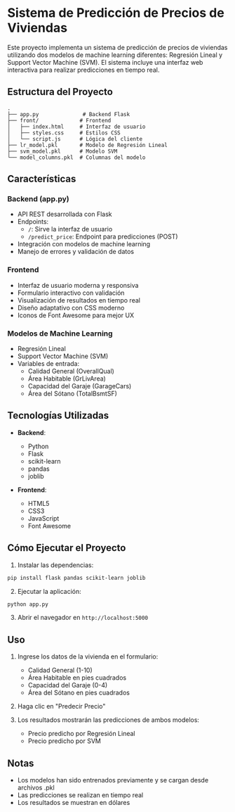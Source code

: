 # Sistema de Predicción de Precios de Viviendas

Este proyecto implementa un sistema de predicción de precios de viviendas utilizando dos modelos de machine learning diferentes: Regresión Lineal y Support Vector Machine (SVM). El sistema incluye una interfaz web interactiva para realizar predicciones en tiempo real.

## Estructura del Proyecto

```
.
├── app.py              # Backend Flask
├── front/             # Frontend
│   ├── index.html     # Interfaz de usuario
│   ├── styles.css     # Estilos CSS
│   └── script.js      # Lógica del cliente
├── lr_model.pkl       # Modelo de Regresión Lineal
├── svm_model.pkl      # Modelo SVM
└── model_columns.pkl  # Columnas del modelo
```

## Características

### Backend (app.py)
- API REST desarrollada con Flask
- Endpoints:
  - `/`: Sirve la interfaz de usuario
  - `/predict_price`: Endpoint para predicciones (POST)
- Integración con modelos de machine learning
- Manejo de errores y validación de datos

### Frontend
- Interfaz de usuario moderna y responsiva
- Formulario interactivo con validación
- Visualización de resultados en tiempo real
- Diseño adaptativo con CSS moderno
- Iconos de Font Awesome para mejor UX

### Modelos de Machine Learning
- Regresión Lineal
- Support Vector Machine (SVM)
- Variables de entrada:
  - Calidad General (OverallQual)
  - Área Habitable (GrLivArea)
  - Capacidad del Garaje (GarageCars)
  - Área del Sótano (TotalBsmtSF)

## Tecnologías Utilizadas

- **Backend**:
  - Python
  - Flask
  - scikit-learn
  - pandas
  - joblib

- **Frontend**:
  - HTML5
  - CSS3
  - JavaScript
  - Font Awesome

## Cómo Ejecutar el Proyecto

1. Instalar las dependencias:
```bash
pip install flask pandas scikit-learn joblib
```

2. Ejecutar la aplicación:
```bash
python app.py
```

3. Abrir el navegador en `http://localhost:5000`

## Uso

1. Ingrese los datos de la vivienda en el formulario:
   - Calidad General (1-10)
   - Área Habitable en pies cuadrados
   - Capacidad del Garaje (0-4)
   - Área del Sótano en pies cuadrados

2. Haga clic en "Predecir Precio"

3. Los resultados mostrarán las predicciones de ambos modelos:
   - Precio predicho por Regresión Lineal
   - Precio predicho por SVM

## Notas

- Los modelos han sido entrenados previamente y se cargan desde archivos .pkl
- Las predicciones se realizan en tiempo real
- Los resultados se muestran en dólares
